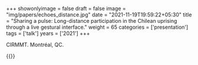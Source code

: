 +++
showonlyimage = false
draft = false
image = "img/papers/echoes_distance.jpg"
date = "2021-11-19T19:59:22+05:30"
title = "Sharing a pulse: Long-distance participation in the Chilean uprising through a live gestural interface."
weight = 65
categories = ['presentation']
tags = ['talk']
years = ['2021']
+++

CIRMMT. Montréal, QC.


<!--more-->

{{<website src="https://media.vigliensoni.com/projector/ECHOES2021/">}}


